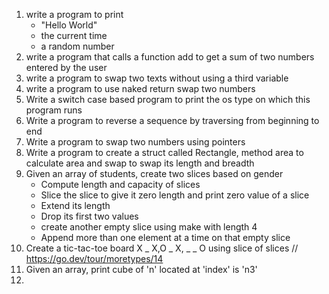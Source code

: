 1. write a program to print 
   * "Hello World"
   * the current time
   * a random number
1. write a program that calls a function add to get a sum of two numbers entered by the user
1. write a program to swap two texts without using a third variable
1. write a program to use naked return swap two numbers 
1. Write a switch case based program to print the os type on which this program runs
1. Write a program to reverse a sequence by traversing from beginning to end
1. Write a program to swap two numbers using pointers
1. Write a program to create a struct called Rectangle, method area to calculate area and swap to swap its length and breadth
1. Given an array of students, create two slices based on gender
   * Compute length and capacity of slices
   * Slice the slice to give it zero length and print zero value of a slice
   * Extend its length
   * Drop its first two values
   * create another empty slice using make with length 4
   * Append more than one element at a time on that empty slice
1. Create a tic-tac-toe board X _ X,O _ X, _ _ O using slice of slices // https://go.dev/tour/moretypes/14
1. Given an array, print cube of 'n' located at 'index' is 'n3' 
2. 
